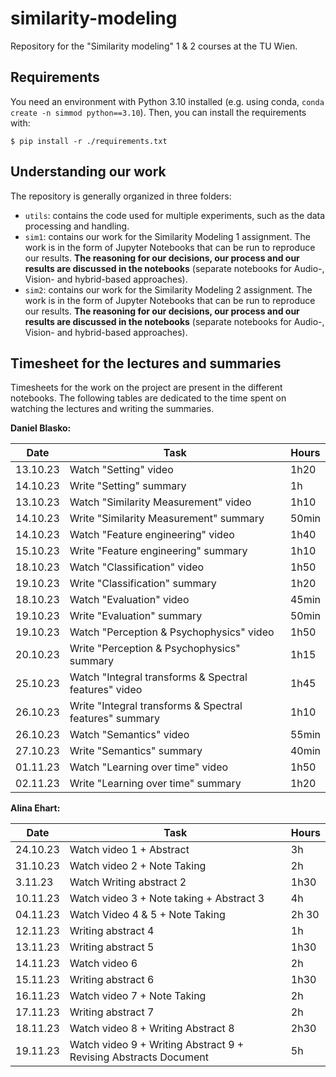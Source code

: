 # similarity-modeling
Repository for the "Similarity modeling" 1 &amp; 2 courses at the TU Wien.


## Requirements
You need an environment with Python 3.10 installed (e.g. using conda, `conda create -n simmod python==3.10`). Then, you can install the requirements with:
```
$ pip install -r ./requirements.txt
```

## Understanding our work
The repository is generally organized in three folders:
- `utils`: contains the code used for multiple experiments, such as the data processing and handling. 
- `sim1`: contains our work for the Similarity Modeling 1 assignment. The work is in the form of Jupyter Notebooks that can be run to reproduce our results. **The reasoning for our decisions, our process and our results are discussed in the notebooks** (separate notebooks for Audio-, Vision- and hybrid-based approaches).
- `sim2`: contains our work for the Similarity Modeling 2 assignment. The work is in the form of Jupyter Notebooks that can be run to reproduce our results. **The reasoning for our decisions, our process and our results are discussed in the notebooks** (separate notebooks for Audio-, Vision- and hybrid-based approaches). 


## Timesheet for the lectures and summaries
Timesheets for the work on the project are present in the different notebooks. The following tables are dedicated to the time spent on watching the lectures and writing the summaries.

**Daniel Blasko:**

<table>
<thead>
  <tr>
    <th>Date</th>
    <th>Task</th>
    <th>Hours</th>

  </tr>
</thead>
<tbody>
  <tr>
    <td>13.10.23</td>
    <td>Watch "Setting" video</td>
    <td>1h20</td>
  </tr>
  <tr>
    <td>14.10.23</td>
    <td>Write "Setting" summary</td>
    <td>1h</td>
  </tr>
  <tr>
    <td>13.10.23</td>
    <td>Watch "Similarity Measurement" video</td>
    <td>1h10</td>
  </tr>
  <tr>
    <td>14.10.23</td>
    <td>Write "Similarity Measurement" summary</td>
    <td>50min</td>
  </tr>
  <tr>
    <td>14.10.23</td>
    <td>Watch "Feature engineering" video</td>
    <td>1h40</td>
  </tr>
  <tr>
    <td>15.10.23</td>
    <td>Write "Feature engineering" summary</td>
    <td>1h10</td>
  </tr>
  <tr>
    <td>18.10.23</td>
    <td>Watch "Classification" video</td>
    <td>1h50</td>
  </tr>
  <tr>
    <td>19.10.23</td>
    <td>Write "Classification" summary</td>
    <td>1h20</td>
  </tr>
  <tr>
    <td>18.10.23</td>
    <td>Watch "Evaluation" video</td>
    <td>45min</td>
  </tr>
  <tr>
    <td>19.10.23</td>
    <td>Write "Evaluation" summary</td>
    <td>50min</td>
  </tr>
  <tr>
    <td>19.10.23</td>
    <td>Watch "Perception & Psychophysics" video</td>
    <td>1h50</td>
  </tr>
  <tr>
    <td>20.10.23</td>
    <td>Write "Perception & Psychophysics" summary</td>
    <td>1h15</td>
  </tr>
  <tr>
    <td>25.10.23</td>
    <td>Watch "Integral transforms & Spectral features" video</td>
    <td>1h45</td>
  </tr>
  <tr>
    <td>26.10.23</td>
    <td>Write "Integral transforms & Spectral features" summary</td>
    <td>1h10</td>
  </tr>
  <tr>
    <td>26.10.23</td>
    <td>Watch "Semantics" video</td>
    <td>55min</td>
  </tr>
  <tr>
    <td>27.10.23</td>
    <td>Write "Semantics" summary</td>
    <td>40min</td>
  </tr>
  <tr>
    <td>01.11.23</td>
    <td>Watch "Learning over time" video</td>
    <td>1h50</td>
  </tr>
  <tr>
    <td>02.11.23</td>
    <td>Write "Learning over time" summary</td>
    <td>1h20</td>
  </tr>
</tbody>
</table>

**Alina Ehart:**
<table>
<thead>
  <tr>
    <th>Date</th>
    <th>Task</th>
    <th>Hours</th>

  </tr>
</thead>
<tbody>
  <tr>
    <td>24.10.23</td>
    <td>Watch video 1 + Abstract</td>
    <td>3h</td>
  </tr>
  <tr>
    <td>31.10.23</td>
    <td>Watch video 2 + Note Taking</td>
    <td>2h</td>
  </tr>
  <tr>
    <td>3.11.23</td>
    <td>Watch Writing abstract 2</td>
    <td>1h30</td>
  </tr>
  <tr>
    <td>10.11.23</td>
    <td>Watch video 3 + Note taking + Abstract 3</td>
    <td>4h</td>
  </tr>
  <tr>
    <td>04.11.23</td>
    <td>Watch Video 4 & 5 + Note Taking</td>
    <td>2h 30</td>
  </tr>
  <tr>
    <td>12.11.23</td>
    <td>Writing abstract 4</td>
    <td>1h</td>
  </tr>
  <tr>
    <td>13.11.23</td>
    <td>Writing abstract 5</td>
    <td>1h30</td>
  </tr>
  <tr>
    <td>14.11.23</td>
    <td>Watch video 6</td>
    <td>2h</td>
  </tr>
  <tr>
    <td>15.11.23</td>
    <td>Writing abstract 6</td>
    <td>1h30</td>
  </tr>
  <tr>
    <td>16.11.23</td>
    <td>Watch video 7 + Note Taking</td>
    <td>2h</td>
  </tr>
  <tr>
    <td>17.11.23</td>
    <td>Writing abstract 7</td>
    <td>2h</td>
  </tr>
  <tr>
    <td>18.11.23</td>
    <td>Watch video 8 + Writing Abstract 8</td>
    <td>2h30</td>
  </tr>
  <tr>
    <td>19.11.23</td>
    <td>Watch video 9 + Writing Abstract 9 + Revising Abstracts Document</td>
    <td>5h</td>
  </tr>
</tbody>
</table>
